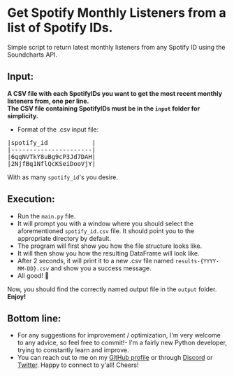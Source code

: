 # Get Spotify Monthly Listeners from a list of Spotify IDs.
Simple script to return latest monthly listeners from any Spotify ID using the Soundcharts API.<br>

## Input: 
**__A **CSV file** with each SpotifyIDs you want to get the most recent monthly listeners from, one per line.<br>
The CSV file containing SpotifyIDs must be in the `input` folder for simplicity.__**

- Format of the .csv input file:<br>
<pre>
|spotify_id            |      
|----------------------|
|6qqNVTkY8uBg9cP3Jd7DAH|
|2NjfBq1NflQcKSeiDooVjY|
</pre>
With as many `spotify_id`'s you desire.

## Execution:
- Run the `main.py` file.
- It will prompt you with a window where you should select the aforementioned `spotify_id.csv` file. It should point you to the appropriate directory by default.
- The program will first show you how the file structure looks like.
- It will then show you how the resulting DataFrame will look like.
- After 2 seconds, it will print it to a new .csv file named `results-{YYYY-MM-DD}.csv` and show you a success message.
- All good! 🎉

Now, you should find the correctly named output file in the `output` folder. 
**Enjoy!**

## Bottom line:
- For any suggestions for improvement / optimization, I'm very welcome to any advice, so feel free to commit!- I'm a fairly new Python developer, trying to constantly learn and improve. 
- You can reach out to me on my <a href="https://github.com/JeremLeOuf/">GitHub profile</a> or through <a href="https://discordapp.com/users/207913674092969985">Discord<a> or <a href="https://twitter.com/jeremie_pk">Twitter<a>. Happy to connect to y'all! 
Cheers!
